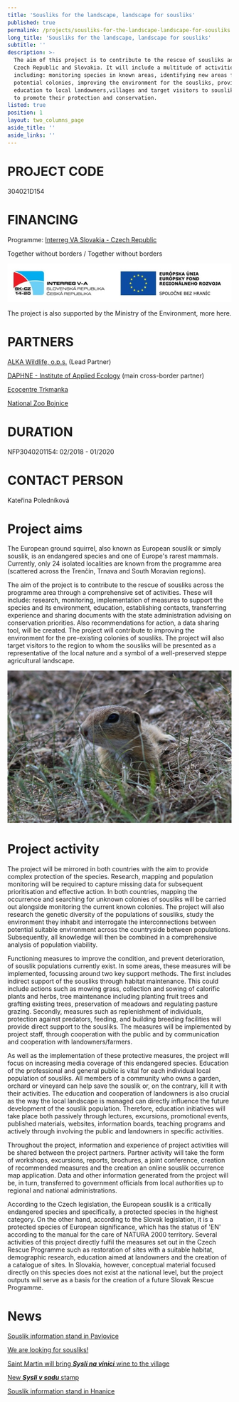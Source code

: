 ```yaml
---
title: 'Sousliks for the landscape, landscape for sousliks'
published: true
permalink: /projects/sousliks-for-the-landscape-landscape-for-sousliks
long_title: 'Sousliks for the landscape, landscape for sousliks'
subtitle: ''
description: >-
  The aim of this project is to contribute to the rescue of sousliks across the
  Czech Republic and Slovakia. It will include a multitude of activities
  including: monitoring species in known areas, identifying new areas for
  potential colonies, improving the environment for the sousliks, providing
  education to local landowners,villages and target visitors to souslik regions
  to promote their protection and conservation.
listed: true
position: 1
layout: two_columns_page
aside_title: ''
aside_links: ''
---
```

# PROJECT CODE

304021D154

# FINANCING

Programme: [Interreg VA Slovakia - Czech Republic](http://www.sk-cz.eu/)

Together without borders / Together without borders

![](/media/logo_irrva_bilyokraj_610.jpg)

The project is also supported by the Ministry of the Environment, more here.

# PARTNERS

[ALKA Wildlife, o.p.s.](https://www.alkawildlife.eu) (Lead Partner)

[DAPHNE - Institute of Applied Ecology](http://daphne.sk/) (main cross-border partner)

[Ecocentre Trkmanka](https://www.ekocentrum-trkmanka.com/)

[National Zoo Bojnice](http://zoobojnice.sk/)

# DURATION

NFP3040201154: 02/2018 - 01/2020

# CONTACT PERSON

Kateřina Poledníková

# Project aims

The European ground squirrel, also known as European souslik or simply souslik, is an endangered species and one of Europe's rarest mammals. Currently, only 24 isolated localities are known from the programme area (scattered across the Trenčín, Trnava and South Moravian regions). 

The aim of the project is to contribute to the rescue of sousliks across the programme area through a comprehensive set of activities. These will include: research, monitoring, implementation of measures to support the species and its environment, education, establishing contacts, transferring experience and sharing documents with the state administration advising on conservation priorities. Also recommendations for action, a data sharing tool, will be created. The project will contribute to improving the environment for the pre-existing colonies of sousliks. The project will also target visitors to the region to whom the sousliks will be presented as a representative of the local nature and a symbol of a well-preserved steppe agricultural landscape.

![](/media/IMG_2423_u_610.JPG)

# Project activity

The project will be mirrored in both countries with the aim to provide complex protection of the species. Research, mapping and population monitoring will be required to capture missing data for subsequent prioritisation and effective action. In both countries, mapping the occurrence and searching for unknown colonies of sousliks will be carried out alongside monitoring the current known colonies. The project will also research the genetic diversity of the populations of sousliks, study the environment they inhabit and interrogate the interconnections between potential suitable environment across the countryside between populations. Subsequently, all knowledge will then be combined in a comprehensive analysis of population viability.

Functioning measures to improve the condition, and prevent deterioration, of souslik populations currently exist. In some areas, these measures will be implemented, focussing around two key support methods. The first includes indirect support of the sousliks through habitat maintenance. This could include actions such as mowing grass, collection and sowing of calorific plants and herbs, tree maintenance including planting fruit trees and grafting existing trees, preservation of meadows and regulating pasture grazing. Secondly, measures such as replenishment of individuals, protection against predators, feeding, and building breeding facilities will provide direct support to the sousliks. The measures will be implemented by project staff, through cooperation with the public and by communication and cooperation with landowners/farmers.

As well as the implementation of these protective measures, the project will focus on increasing media coverage of this endangered species. Education of the professional and general public is vital for each individual local population of sousliks. All members of a community who owns a garden, orchard or vineyard can help save the souslik or, on the contrary, kill it with their activities. The education and cooperation of landowners is also crucial as the way the local landscape is managed can directly influence the future development of the souslik population. Therefore, education initiatives will take place both passively through lectures, excursions, promotional events, published materials, websites, information boards, teaching programs and actively through involving the public and landowners in specific activities.

Throughout the project, information and experience of project activities will be shared between the project partners.  Partner activity will take the form of workshops, excursions, reports, brochures, a joint conference, creation of recommended measures and the creation an online souslik occurrence map application. Data and other information generated from the project will be, in turn, transferred to government officials from local authorities up to regional and national administrations.

According to the Czech legislation, the European souslik is a critically endangered species and specifically, a protected species in the highest category. On the other hand, according to the Slovak legislation, it is a protected species of European significance, which has the status of 'EN' according to the manual for the care of NATURA 2000 territory. Several activities of this project directly fulfil the measures set out in the Czech Rescue Programme such as restoration of sites with a suitable habitat, demographic research, education aimed at landowners and the creation of a catalogue of sites. In Slovakia, however, conceptual material focused directly on this species does not exist at the national level, but the project outputs will serve as a basis for the creation of a future Slovak Rescue Programme.

# News

[Souslik information stand in Pavlovice](/news/souslik-information-stand-in-pavlovice)

[We are looking for sousliks!](/news/the-czech-republic-and-slovakia-are-looking-for-sousliks)

[Saint Martin will bring _**Sysli na vinici**_ wine to the village](/news/svatý-martin-přiveze-syslí-víno-i-z-nové-vinařské-obce)

[New _**Sysli v sadu**_ stamp](/news/nová-známka-sysli-v-sadu)

[Souslik information stand in Hnanice](/news/infostanek-se-syslem-ve-hnanicich)
